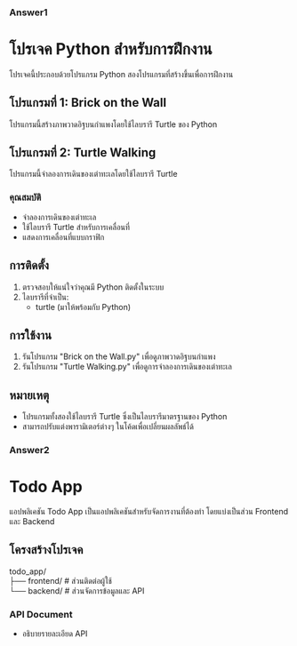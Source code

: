 ### Answer1
# โปรเจค Python สำหรับการฝึกงาน

โปรเจคนี้ประกอบด้วยโปรแกรม Python สองโปรแกรมที่สร้างขึ้นเพื่อการฝึกงาน

## โปรแกรมที่ 1: Brick on the Wall
โปรแกรมนี้สร้างภาพวาดอิฐบนกำแพงโดยใช้ไลบรารี Turtle ของ Python


## โปรแกรมที่ 2: Turtle Walking
โปรแกรมนี้จำลองการเดินของเต่าทะเลโดยใช้ไลบรารี Turtle

### คุณสมบัติ
- จำลองการเดินของเต่าทะเล
- ใช้ไลบรารี Turtle สำหรับการเคลื่อนที่
- แสดงการเคลื่อนที่แบบกราฟิก

## การติดตั้ง
1. ตรวจสอบให้แน่ใจว่าคุณมี Python ติดตั้งในระบบ
2. ไลบรารีที่จำเป็น:
   - turtle (มาให้พร้อมกับ Python)

## การใช้งาน
1. รันโปรแกรม "Brick on the Wall.py" เพื่อดูภาพวาดอิฐบนกำแพง
2. รันโปรแกรม "Turtle Walking.py" เพื่อดูการจำลองการเดินของเต่าทะเล

## หมายเหตุ
- โปรแกรมทั้งสองใช้ไลบรารี Turtle ซึ่งเป็นไลบรารีมาตรฐานของ Python
- สามารถปรับแต่งพารามิเตอร์ต่างๆ ในโค้ดเพื่อเปลี่ยนผลลัพธ์ได้


### Answer2
# Todo App

แอปพลิเคชัน Todo App เป็นแอปพลิเคชันสำหรับจัดการงานที่ต้องทำ โดยแบ่งเป็นส่วน Frontend และ Backend

## โครงสร้างโปรเจค
todo_app/<br>
├── frontend/ # ส่วนติดต่อผู้ใช้<br>
└── backend/ # ส่วนจัดการข้อมูลและ API<br>


### API Document
- อธิบายรายละเอียด API

